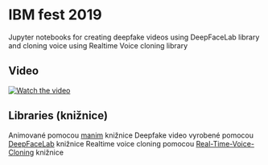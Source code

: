 # IBM fest 2019
Jupyter notebooks for creating deepfake videos using DeepFaceLab library and cloning voice using Realtime Voice cloning library


## Video
[![Watch the video](https://media.giphy.com/media/lNS5i1d3e1sOiCIkcP/giphy.gif)](https://www.youtube.com/watch?v=ZzHo0QafmXs)


## Libraries (knižnice)
Animované pomocou [manim](https://github.com/3b1b/manim) knižnice
Deepfake video vyrobené pomocou [DeepFaceLab](https://github.com/iperov/DeepFaceLab) knižnice
Realtime voice cloning pomocou [Real-Time-Voice-Cloning](https://github.com/CorentinJ/Real-Time-Voice-Cloning) knižnice

